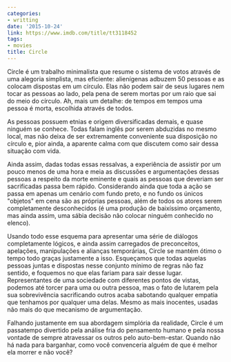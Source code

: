 ```yaml
---
categories:
- writting
date: '2015-10-24'
link: https://www.imdb.com/title/tt3118452
tags:
- movies
title: Circle
---
```


Circle é um trabalho minimalista que resume o sistema de votos através de uma alegoria simplista, mas eficiente: alienígenas adbuzem 50 pessoas e as colocam dispostas em um círculo. Elas não podem sair de seus lugares nem tocar as pessoas ao lado, pela pena de serem mortas por um raio que sai do meio do círculo. Ah, mais um detalhe: de tempos em tempos uma pessoa é morta, escolhida através de todos.

As pessoas possuem etnias e origem diversificadas demais, e quase ninguém se conhece. Todas falam inglês por serem abduzidas no mesmo local, mas não deixa de ser extremamente conveniente sua disposição no círculo e, pior ainda, a aparente calma com que discutem como sair dessa situação com vida.

Ainda assim, dadas todas essas ressalvas, a experiência de assistir por um pouco menos de uma hora e meia as discussões e argumentações dessas pessoas a respeito da morte eminente e quais as pessoas que deveriam ser sacrificadas passa bem rápido. Considerando ainda que toda a ação se passa em apenas um cenário com fundo preto, e no fundo os únicos "objetos" em cena são as próprias pessoas, além de todos os atores serem completamente desconhecidos (é uma produção de baixíssimo orçamento, mas ainda assim, uma sábia decisão não colocar ninguém conhecido no elenco).

Usando todo esse esquema para apresentar uma série de diálogos completamente lógicos, e ainda assim carregados de preconceitos, apelações, manipulações e alianças temporárias, Circle se mantém ótimo o tempo todo graças justamente a isso. Esqueçamos que todas aquelas pessoas juntas e dispostas nesse conjunto mínimo de regras não faz sentido, e foquemos no que elas fariam para sair desse lugar. Representantes de uma sociedade com diferentes pontos de vistas, podemos até torcer para uma ou outra pessoa, mas o fato de lutarem pela sua sobrevivência sacrificando outros acaba sabotando qualquer empatia que tenhamos por qualquer uma delas. Mesmo as mais inocentes, usadas não mais do que mecanismo de argumentação.

Falhando justamente em sua abordagem simplória da realidade, Circle é um passatempo divertido pela análise fria do pensamento humano e pela nossa vontade de sempre atravessar os outros pelo auto-bem-estar. Quando não há nada para barganhar, como você convenceria alguém de que é melhor ela morrer e não você?